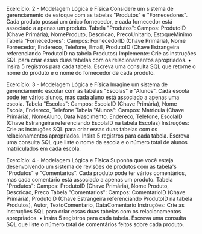 Exercício: 2 - Modelagem Lógica e Física 
Considere um sistema de gerenciamento de estoque com as tabelas "Produtos" 
e "Fornecedores". Cada produto possui um único fornecedor, e cada fornecedor está associado a apenas um produto. 
Tabela "Produtos": 
Campos: ProdutoID (Chave Primária), NomeProduto, Descricao, PrecoUnitario, EstoqueMinimo 
Tabela "Fornecedores": 
Campos: FornecedorID (Chave Primária), Nome Fornecedor, Endereco, Telefone, Email, ProdutoID (Chave Estrangeira referenciando ProdutoID na tabela Produtos) 
Implemente: 
Crie as instruções SQL para criar essas duas tabelas com os relacionamentos apropriados. 
• Insira 5 registros para cada tabela. 
Escreva uma consulta SQL que retorne o nome do produto e o nome do fornecedor de cada produto. 




Exercício: 3 - Modelagem Lógica e Física 
Imagine um sistema de gerenciamento escolar com as tabelas "Escolas" e "Alunos". Cada escola pode ter vários alunos, mas cada aluno está associado a apenas uma escola. 
Tabela "Escolas": 
Campos: EscolaID (Chave Primária), Nome Escola, Endereco, Telefone 
Tabela "Alunos": 
Campos: Matricula (Chave Primária), NomeAluno, Data Nascimento, Endereco, Telefone, EscolaID (Chave Estrangeira referenciando EscolaID na tabela Escolas) 
Instruções: 
Crie as instruções SQL para criar essas duas tabelas com os relacionamentos apropriados. 
Insira 5 registros para cada tabela. 
Escreva uma consulta SQL que liste o nome da escola e o número total de alunos matriculados em cada escola. 


Exercício: 4 - Modelagem Lógica e Física 
Suponha que você esteja desenvolvendo um sistema de revisões de produtos com as tabela's "Produtos" e "Comentarios". Cada produto pode ter vários comentários, mas cada comentário está associado a apenas um produto. 
Tabela "Produtos": 
Campos: ProdutoID (Chave Primária), Nome Produto, Descricao, Preco 
Tabela "Comentarios": 
Campos: ComentarioID (Chave Primária), ProdutoID (Chave Estrangeira referenciando ProdutolD na tabela Produtos), Autor, TextoComentario, DataComentario 
Instruções: 
Críe as instruções SQL para criar essas duas tabelas com os relacionamentos apropriados. 
• Insira 5 registros para cada tabela. 
Escreva uma consulta SQL que liste o número total de comentários feitos sobre cada produto. 
